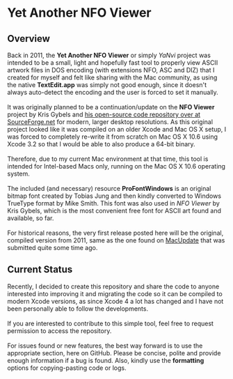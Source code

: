 # Yet Another NFO Viewer

## Overview

Back in 2011, the **Yet Another NFO Viewer** or simply *YaNvi* project was intended to be a small, light and hopefully fast tool to properly view ASCII artwork files in DOS encoding (with extensions NFO, ASC and DIZ) that I created for myself and felt like sharing with the Mac community, as using the native **TextEdit.app** was simply not good enough, since it doesn't always auto-detect the encoding and the user is forced to set it manually.</br>
</br>
It was originally planned to be a continuation/update on the **NFO Viewer** project by Kris Gybels and [his open-source code repository over at SourceForge.net](http://blockart.sourceforge.net/) for modern, larger desktop resolutions. As this original project looked like it was compiled on an older Xcode and Mac OS X setup, I was forced to completely re-write it from scratch on Mac OS X 10.6 using Xcode 3.2 so that I would be able to also produce a 64-bit binary.</br>
</br>
Therefore, due to my current Mac environment at that time, this tool is intended for Intel-based Macs only, running on the Mac OS X 10.6 operating system.</br>
</br>
The included (and necessary) resource **ProFontWindows** is an original bitmap font created by Tobias Jung and then kindly converted to Windows TrueType format by Mike Smith. This font was also used in *NFO Viewer* by Kris Gybels, which is the most convenient free font for ASCII art found and available, so far.</br>
</br>
For historical reasons, the very first release posted here will be the original, compiled version from 2011, same as the one found on [MacUpdate](https://www.macupdate.com/app/mac/39748/yet-another-nfo-viewer) that was submitted quite some time ago.

## Current Status

Recently, I decided to create this repository and share the code to anyone interested into improving it and migrating the code so it can be compiled to modern Xcode versions, as since Xcode 4 a lot has changed and I have not been personally able to follow the developments.</br>
</br>
If you are interested to contribute to this simple tool, feel free to request permission to access the repository.</br>
</br>
For issues found or new features, the best way forward is to use the appropriate section, here on GitHub. Please be concise, polite and provide enough information if a bug is found. Also, kindly use the **formatting** options for copying-pasting code or logs.
